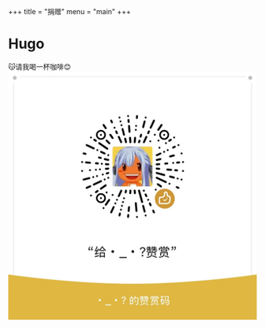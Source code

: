 +++
title = "捐赠"
menu = "main"
+++

# Hugo

😽请我喝一杯咖啡😊
![image.jpg](https://raw.githubusercontent.com/zzz-k-k/picture/main/fbad904f2d12f2233d73c2e6bdd4f96.jpg)
